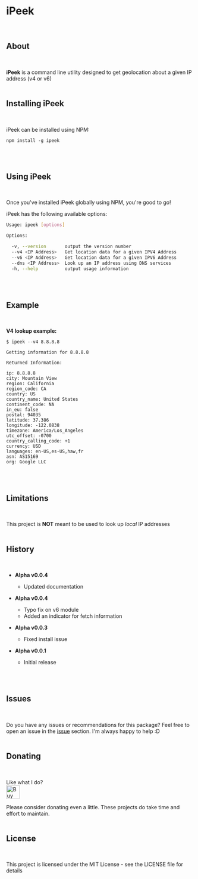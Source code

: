 # iPeek
</br>


## About
</br>

__iPeek__ is a command line utility designed to get geolocation about a given IP address (v4 or v6)
</br>
</br>


## Installing iPeek
</br>

iPeek can be installed using NPM:

```shell
npm install -g ipeek
```
</br>
</br>


## Using iPeek
</br>

Once you've installed iPeek globally using NPM, you're good to go!


iPeek has the following available options:

```bash
Usage: ipeek [options]

Options:

  -v, --version       output the version number
  --v4 <IP Address>   Get location data for a given IPV4 Address
  --v6 <IP Address>   Get location data for a given IPV6 Address
  --dns <IP Address>  Look up an IP address using DNS services
  -h, --help          output usage information
```

</br>
</br>


## Example
</br>

__V4 lookup example:__

```
$ ipeek --v4 8.8.8.8

Getting information for 8.8.8.8

Returned Information:

ip: 8.8.8.8
city: Mountain View
region: California
region_code: CA
country: US
country_name: United States
continent_code: NA
in_eu: false
postal: 94035
latitude: 37.386
longitude: -122.0838
timezone: America/Los_Angeles
utc_offset: -0700
country_calling_code: +1
currency: USD
languages: en-US,es-US,haw,fr
asn: AS15169
org: Google LLC
```
</br>
</br>


## Limitations
</br>

This project is __NOT__ meant to be used to look up _local_ IP addresses
</br>
</br>


## History
</br>

- **Alpha v0.0.4**
    - Updated documentation


- **Alpha v0.0.4**
    - Typo fix on v6 module
    - Added an indicator for fetch information


- **Alpha v0.0.3**
    - Fixed install issue


- **Alpha v0.0.1**
    - Initial release
</br>
</br>


## Issues
</br>

Do you have any issues or recommendations for this package? Feel free to open an issue in the [issue](https://github.com/LilithTundrus/NodeIPLookup/issues) section. I'm always happy to help :D
</br>
</br>


## Donating
</br>

Like what I do?
</br>
<a href='https://ko-fi.com/J3J1CYJ2' target='_blank'><img height='36' style='border:0px;height:36px;' src='https://az743702.vo.msecnd.net/cdn/kofi2.png?v=0' border='0' alt='Buy Me a Coffee at ko-fi.com' /></a>
</br>

Please consider donating even a little. These projects do take time and effort to maintain.
</br>
</br>


## License
</br>

This project is licensed under the MIT License - see the LICENSE file for details